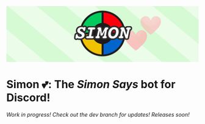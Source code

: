 
![Simon header](Artwork/simon-header.jpg "Simon header")
# **Simon 💕**: The *Simon Says* bot for Discord!

*Work in progress! Check out the dev branch for updates! Releases soon!*
